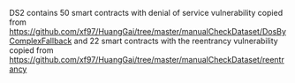 DS2 contains 50 smart contracts with denial of service vulnerability copied from https://github.com/xf97/HuangGai/tree/master/manualCheckDataset/DosByComplexFallback and 22 smart contracts with the reentrancy vulnerability copied from https://github.com/xf97/HuangGai/tree/master/manualCheckDataset/reentrancy
